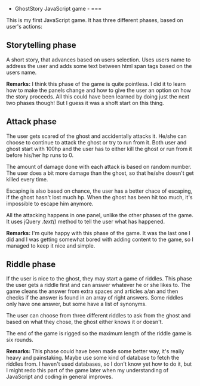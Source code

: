 - GhostStory JavaScript game -
===

This is my first JavaScript game. It has three different phases, based on user's actions:

Storytelling phase
---

A short story, that advances based on users selection. Uses users name to address the user and adds some text between html span tags based on the users name.

**Remarks:** I think this phase of the game is quite pointless. I did it to learn how to make the panels change and how to give the user an option on how the story proceeds. All this could have been learned by doing just the next two phases though! But I guess it was a shoft start on this thing.

Attack phase
---

The user gets scared of the ghost and accidentally attacks it. He/she can choose to continue to attack the ghost or try to run from it. Both user and ghost start with 100hp and the user has to either kill the ghost or run from it before his/her hp runs to 0.

The amount of damage done with each attack is based on random number. The user does a bit more damage than the ghost, so that he/she doesn't get killed every time.

Escaping is also based on chance, the user has a better chace of escaping, if the ghost hasn't lost much hp. When the ghost has been hit too much, it's impossible to escape him anymore.

All the attacking happens in one panel, unlike the other phases of the game. It uses jQuery *.text()* method to tell the user what has happened.

**Remarks:** I'm quite happy with this phase of the game. It was the last one I did and I was getting somewhat bored with adding content to the game, so I managed to keep it nice and simple.

Riddle phase
---

If the user is nice to the ghost, they may start a game of riddles. This phase the user gets a riddle first and can answer whatever he or she likes to. The game cleans the answer from extra spaces and articles a/an and then checks if the answer is found in an array of right answers. Some riddles only have one answer, but some have a list of synonyms.

The user can choose from three different riddles to ask from the ghost and based on what they chose, the ghost either knows it or doesn't.

The end of the game is rigged so the maximum length of the riddle game is six rounds.

**Remarks:** This phase could have been made some better way, it's really heavy and painstaking. Maybe use some kind of database to fetch the riddles from. I haven't used databases, so I don't know yet how to do it, but I might redo this part of the game later when my understanding of JavaScript and coding in general improves.
